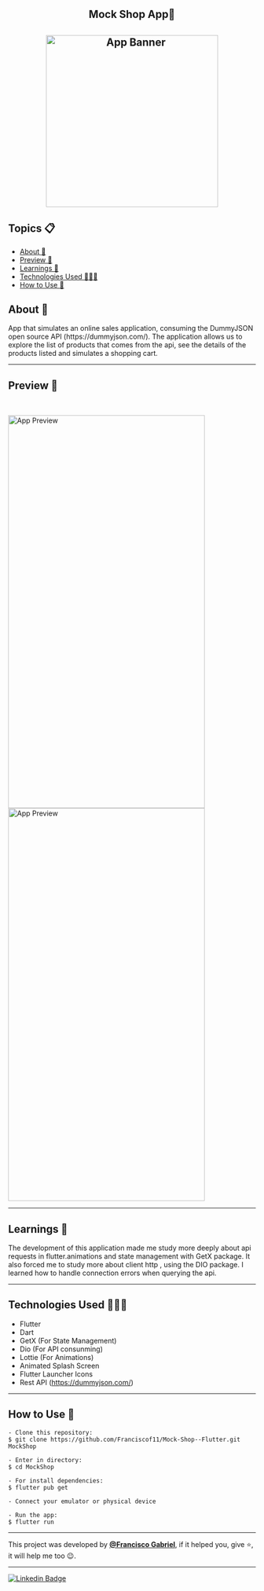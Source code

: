 <h2 align="center">Mock Shop App🛒<h2>
<p align="center">
    <img src="https://i.imgur.com/L5SBndT.png" width="350" height="350" alt="App Banner" />
</p>

   <h2>Topics 📋</h2>

  <p>
   
   - [About 📖](#about-)
   - [Preview 📱](#preview-)
   - [Learnings 🤯](#---learnings----)
   - [Technologies Used 👨🏽‍💻](#---technologies-used----)
   - [How to Use 🤔](#how-to-use-)
   </p>

   <h2>About 📖</h2>
   
   <p>
    App that simulates an online sales application, consuming the DummyJSON open source API (https://dummyjson.com/). The application allows us to explore the list of products that comes from the api, see the details of the products listed and simulates a shopping cart.
   </p>

---

   <h2>Preview 📱</h2><br>

   <p a>
   <img src="preview/demo1.gif" width="400" height="800" alt="App Preview"> 
   <img src="preview/demo2.gif" width="400" height="800" alt="App Preview"> 
   </p>

---

 <h2>
   Learnings 🤯
   </h2>
The development of this application made me study more deeply about api requests in flutter.animations and state management with GetX package.
It also forced me to study more about client http , using the DIO package. I learned how to handle connection errors when querying the api.
 
---

 <h2>
   Technologies Used 👨🏽‍💻
   </h2>
   
  * Flutter
  * Dart
  * GetX (For State Management) 
  * Dio (For API consunming) 
  * Lottie (For Animations)
  * Animated Splash Screen
  * Flutter Launcher Icons
  * Rest API (https://dummyjson.com/)
  
---

   <h2>How to Use 🤔</h2>

```
- Clone this repository:
$ git clone https://github.com/Franciscof11/Mock-Shop--Flutter.git MockShop

- Enter in directory:
$ cd MockShop

- For install dependencies:
$ flutter pub get

- Connect your emulator or physical device

- Run the app:
$ flutter run
```

---

This project was developed by **[@Francisco Gabriel](https://www.linkedin.com/in/franciscossg/)**,
if it helped you, give ⭐, it will help me too 😉.

---

   <div>

[![Linkedin Badge](https://img.shields.io/badge/-Francisco%20Gabriel-292929?style=flat-square&logo=Linkedin&logoColor=blue&link=https://www.linkedin.com/in/franciscossg/)](https://www.linkedin.com/in/franciscossg/)

   </div>

